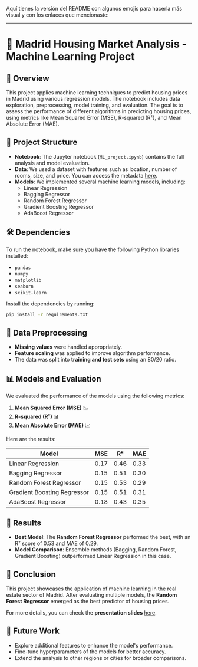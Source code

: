 Aquí tienes la versión del README con algunos emojis para hacerla más visual y con los enlaces que mencionaste:

---

# 🏡 Madrid Housing Market Analysis - Machine Learning Project

## 📄 Overview

This project applies machine learning techniques to predict housing prices in Madrid using various regression models. The notebook includes data exploration, preprocessing, model training, and evaluation. The goal is to assess the performance of different algorithms in predicting housing prices, using metrics like Mean Squared Error (MSE), R-squared (R²), and Mean Absolute Error (MAE).

## 📁 Project Structure

- **Notebook**: The Jupyter notebook (`ML_project.ipynb`) contains the full analysis and model evaluation.
- **Data**: We used a dataset with features such as location, number of rooms, size, and price. You can access the metadata [here](https://drive.google.com/file/d/1nxtV2In6yIO9q8y1_6QjSYqg67KlpEYw/view?usp=sharing).
- **Models**: We implemented several machine learning models, including:
  - Linear Regression
  - Bagging Regressor
  - Random Forest Regressor
  - Gradient Boosting Regressor
  - AdaBoost Regressor

## 🛠️ Dependencies

To run the notebook, make sure you have the following Python libraries installed:

- `pandas`
- `numpy`
- `matplotlib`
- `seaborn`
- `scikit-learn`

Install the dependencies by running:

```bash
pip install -r requirements.txt
```

## 🔄 Data Preprocessing

- **Missing values** were handled appropriately.
- **Feature scaling** was applied to improve algorithm performance.
- The data was split into **training and test sets** using an 80/20 ratio.

## 📊 Models and Evaluation

We evaluated the performance of the models using the following metrics:

1. **Mean Squared Error (MSE)** 📉
2. **R-squared (R²)** 📊
3. **Mean Absolute Error (MAE)** 📈

Here are the results:

| Model                       | MSE  | R²   | MAE  |
|------------------------------|------|------|------|
| Linear Regression             | 0.17 | 0.46 | 0.33 |
| Bagging Regressor             | 0.15 | 0.51 | 0.30 |
| Random Forest Regressor       | 0.15 | 0.53 | 0.29 |
| Gradient Boosting Regressor   | 0.15 | 0.51 | 0.31 |
| AdaBoost Regressor            | 0.18 | 0.43 | 0.35 |

## 🏅 Results

- **Best Model**: The **Random Forest Regressor** performed the best, with an R² score of 0.53 and MAE of 0.29.
- **Model Comparison**: Ensemble methods (Bagging, Random Forest, Gradient Boosting) outperformed Linear Regression in this case.

## 🎯 Conclusion

This project showcases the application of machine learning in the real estate sector of Madrid. After evaluating multiple models, the **Random Forest Regressor** emerged as the best predictor of housing prices.

For more details, you can check the **presentation slides** [here](https://docs.google.com/presentation/d/1LVmDFHTKzmanNenxiTVsH-WEdEbPjotXDmI-wssVSgQ/edit?usp=sharing).

## 🚀 Future Work

- Explore additional features to enhance the model's performance.
- Fine-tune hyperparameters of the models for better accuracy.
- Extend the analysis to other regions or cities for broader comparisons.
